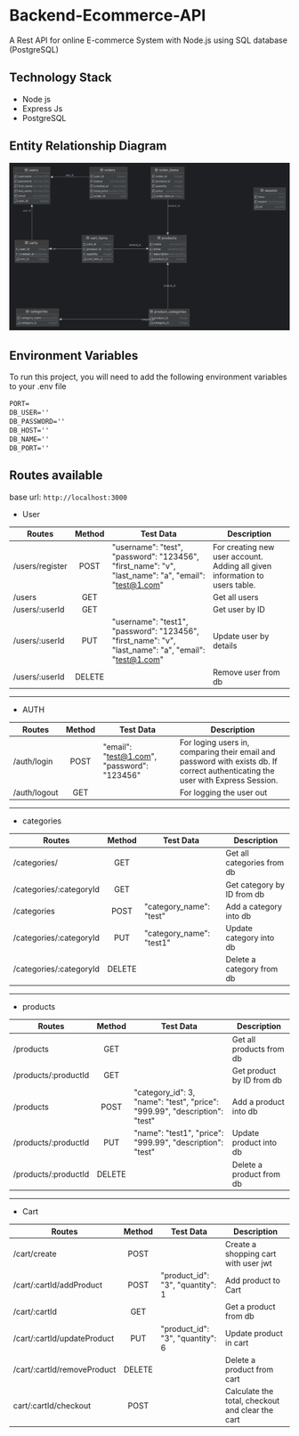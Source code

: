 # Backend-Ecommerce-API
A Rest API for online E-commerce System with Node.js using SQL database (PostgreSQL)

## Technology Stack

- Node js
- Express Js
- PostgreSQL

## Entity Relationship Diagram

<div align="center">
  <img src="ecomm_db.png" alt="Database Schema">
</div>

## Environment Variables

To run this project, you will need to add the following environment variables to your .env file


```
PORT=
DB_USER=''
DB_PASSWORD=''
DB_HOST=''
DB_NAME=''
DB_PORT=''
```

## Routes available

base url: `http://localhost:3000`

- User

| Routes | Method | Test Data | Description |
| ---     | :---:   | ---   |---   |
| /users/register | POST |  "username": "test",    "password": "123456",    "first_name": "v",    "last_name": "a",    "email": "<test@1.com>" |For creating new user account. Adding all given information to users table. |
| /users | GET|  |Get all users |
| /users/:userId| GET |  |Get user by ID |
| /users/:userId| PUT | "username": "test1",    "password": "123456",    "first_name": "v",    "last_name": "a",    "email": "<test@1.com>" |Update user by details |
| /users/:userId| DELETE |  |Remove user from db |
___
- AUTH

| Routes | Method | Test Data | Description |
| ---     | :---:   | ---   |---   |
| /auth/login | POST |  "email": "<test@1.com>", "password": "123456" |For loging users in, comparing their email and password with exists db. If correct authenticating the user with Express Session. |
| /auth/logout | GET|  | For logging the user out |
___
- categories

| Routes | Method | Test Data | Description |
| ---     | :---:   | ---   |---   |
| /categories/ | GET |  | Get all categories from db |
| /categories/:categoryId | GET|  | Get category by ID from db |
| /categories | POST | "category_name": "test" | Add a category into db |
| /categories/:categoryId | PUT | "category_name": "test1" | Update category into db |
| /categories/:categoryId | DELETE |  | Delete a category from db |
___
- products

| Routes | Method | Test Data | Description |
| ---     | :---:   | ---   |---   |
| /products | GET |  | Get all products from db |
| /products/:productId | GET|  | Get product by ID from db |
| /products | POST |  "category_id": 3, "name": "test", "price": "999.99",    "description": "test" | Add a product into db |
| /products/:productId | PUT | "name": "test1", "price": "999.99", "description": "test" | Update product into db |
| /products/:productId | DELETE |  | Delete a product from db |

___
- Cart

| Routes | Method | Test Data | Description |
| ---     | :---:   | ---   |---   |
| /cart/create | POST |  | Create a shopping cart with user jwt |
| /cart/:cartId/addProduct | POST|  "product_id": "3",    "quantity": 1 | Add product to Cart |
| /cart/:cartId | GET |   | Get a product from db |
| /cart/:cartId/updateProduct | PUT |  "product_id": "3", "quantity": 6 | Update product in cart |
| /cart/:cartId/removeProduct | DELETE |  | Delete a product from cart |
| cart/:cartId/checkout | POST |  | Calculate the total, checkout and clear the cart |
